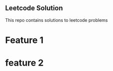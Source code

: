 ## Leetcode Solution

This repo contains solutions to leetcode problems

# Feature 1




# feature 2